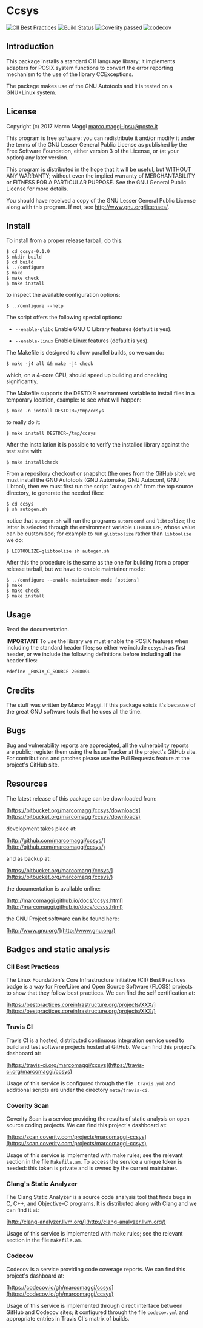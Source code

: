 # Ccsys

[![CII Best Practices](https://bestpractices.coreinfrastructure.org/projects/XXX/badge)](https://bestpractices.coreinfrastructure.org/projects/XXX)
[![Build Status](https://travis-ci.org/marcomaggi/ccsys.svg?branch=master)](https://travis-ci.org/marcomaggi/ccsys)
[![Coverity passed](https://scan.coverity.com/projects/12270/badge.svg)](https://scan.coverity.com/projects/marcomaggi-ccsys)
[![codecov](https://codecov.io/gh/marcomaggi/ccsys/branch/master/graph/badge.svg)](https://codecov.io/gh/marcomaggi/ccsys)


## Introduction

This package  installs a  standard C11  language library;  it implements
adapters  for POSIX  system  functions to  convert  the error  reporting
mechanism to the use of the library CCExceptions.

The  package makes  use of  the  GNU Autotools  and  it is  tested on  a
GNU+Linux system.


## License

Copyright (c) 2017 Marco Maggi <marco.maggi-ipsu@poste.it>

This program is free software: you  can redistribute it and/or modify it
under the terms of the GNU Lesser General Public License as published by
the Free  Software Foundation, either version  3 of the License,  or (at
your option) any later version.

This program  is distributed  in the  hope that it  will be  useful, but
WITHOUT   ANY   WARRANTY;  without   even   the   implied  warranty   of
MERCHANTABILITY  or  FITNESS FOR  A  PARTICULAR  PURPOSE.  See  the  GNU
General Public License for more details.

You should have received a copy of the GNU Lesser General Public License
along with this program.  If not, see <http://www.gnu.org/licenses/>.


## Install

To install from a proper release tarball, do this:

```
$ cd ccsys-0.1.0
$ mkdir build
$ cd build
$ ../configure
$ make
$ make check
$ make install
```

to inspect the available configuration options:

```
$ ../configure --help
```

The script offers the following special options:

* `--enable-glibc` Enable GNU C Library features (default is yes).

* `--enable-linux` Enable Linux features (default is yes).

The Makefile is designed to allow parallel builds, so we can do:

```
$ make -j4 all && make -j4 check
```

which,  on  a  4-core  CPU,   should  speed  up  building  and  checking
significantly.

The Makefile supports the DESTDIR  environment variable to install files
in a temporary location, example: to see what will happen:

```
$ make -n install DESTDIR=/tmp/ccsys
```

to really do it:

```
$ make install DESTDIR=/tmp/ccsys
```

After the  installation it is  possible to verify the  installed library
against the test suite with:

```
$ make installcheck
```

From a repository checkout or snapshot  (the ones from the GitHub site):
we  must install  the GNU  Autotools  (GNU Automake,  GNU Autoconf,  GNU
Libtool), then  we must first run  the script "autogen.sh" from  the top
source directory, to generate the needed files:

```
$ cd ccsys
$ sh autogen.sh

```

notice  that  `autogen.sh`  will   run  the  programs  `autoreconf`  and
`libtoolize`; the  latter is  selected through the  environment variable
`LIBTOOLIZE`,  whose  value  can  be  customised;  for  example  to  run
`glibtoolize` rather than `libtoolize` we do:

```
$ LIBTOOLIZE=glibtoolize sh autogen.sh
```

After this  the procedure  is the same  as the one  for building  from a
proper release tarball, but we have to enable maintainer mode:

```
$ ../configure --enable-maintainer-mode [options]
$ make
$ make check
$ make install
```

## Usage

Read the documentation.

**IMPORTANT** To use the library we  must enable the POSIX features when
including   the   standard   header   files;  so   either   we   include
`ccsys.h`  as   first  header,   or  we  include   the  following
definitions before including **all** the header files:

```
#define _POSIX_C_SOURCE 200809L
```


## Credits

The  stuff was  written by  Marco Maggi.   If this  package exists  it's
because of the great GNU software tools that he uses all the time.


## Bugs

Bug  and vulnerability  reports are  appreciated, all  the vulnerability
reports  are  public; register  them  using  the  Issue Tracker  at  the
project's GitHub  site.  For  contributions and  patches please  use the
Pull Requests feature at the project's GitHub site.


## Resources

The latest release of this package can be downloaded from:

[https://bitbucket.org/marcomaggi/ccsys/downloads](https://bitbucket.org/marcomaggi/ccsys/downloads)

development takes place at:

[http://github.com/marcomaggi/ccsys/](http://github.com/marcomaggi/ccsys/)

and as backup at:

[https://bitbucket.org/marcomaggi/ccsys/](https://bitbucket.org/marcomaggi/ccsys/)

the documentation is available online:

[http://marcomaggi.github.io/docs/ccsys.html](http://marcomaggi.github.io/docs/ccsys.html)

the GNU Project software can be found here:

[http://www.gnu.org/](http://www.gnu.org/)


## Badges and static analysis

### CII Best Practices

The  Linux  Foundation's  Core   Infrastructure  Initiative  (CII)  Best
Practices badge is a way for Free/Libre and Open Source Software (FLOSS)
projects to show that they follow  best practices.  We can find the self
certification at:

[https://bestpractices.coreinfrastructure.org/projects/XXX/](https://bestpractices.coreinfrastructure.org/projects/XXX/)


### Travis CI

Travis CI is  a hosted, distributed continuous  integration service used
to build and test software projects  hosted at GitHub.  We can find this
project's dashboard at:

[https://travis-ci.org/marcomaggi/ccsys](https://travis-ci.org/marcomaggi/ccsys)

Usage of this  service is configured through the  file `.travis.yml` and
additional scripts are under the directory `meta/travis-ci`.


### Coverity Scan

Coverity Scan is  a service providing the results of  static analysis on
open source coding projects.  We can find this project's dashboard at:

[https://scan.coverity.com/projects/marcomaggi-ccsys](https://scan.coverity.com/projects/marcomaggi-ccsys)

Usage of this  service is implemented with make rules;  see the relevant
section in the file `Makefile.am`.  To access the service a unique token
is needed: this token is private and is owned by the current maintainer.


### Clang's Static Analyzer

The Clang Static Analyzer is a source code analysis tool that finds bugs
in C, C++, and Objective-C programs.  It is distributed along with Clang
and we can find it at:

[http://clang-analyzer.llvm.org/](http://clang-analyzer.llvm.org/)

Usage of this  service is implemented with make rules;  see the relevant
section in the file `Makefile.am`.


### Codecov

Codecov is a service providing code  coverage reports.  We can find this
project's dashboard at:

[https://codecov.io/gh/marcomaggi/ccsys](https://codecov.io/gh/marcomaggi/ccsys)

Usage of  this service is  implemented through direct  interface between
GitHub and Codecov  sites; it configured through  the file `codecov.yml`
and appropriate entries in Travis CI's matrix of builds.

